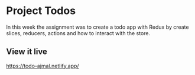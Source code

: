 # Project Todos

In this week the assignment was to create a todo app with Redux by create slices, reducers, actions and how to interact with the store.

## View it live

https://todo-ajmal.netlify.app/
